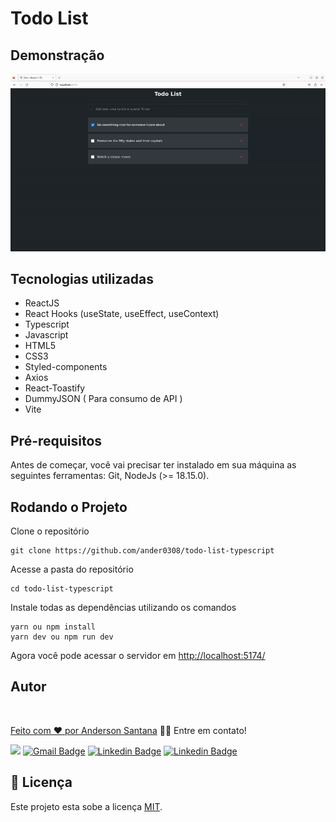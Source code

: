 # Todo List

## Demonstração

![](todoList.gif)

## Tecnologias utilizadas

-   ReactJS
-   React Hooks (useState, useEffect, useContext)
-   Typescript
-   Javascript
-   HTML5
-   CSS3
-   Styled-components
-   Axios
-   React-Toastify
-   DummyJSON ( Para consumo de API )
-   Vite

## Pré-requisitos

Antes de começar, você vai precisar ter instalado em sua máquina as seguintes ferramentas: Git, NodeJs (>= 18.15.0).

## Rodando o Projeto

Clone o repositório

    git clone https://github.com/ander0308/todo-list-typescript

Acesse a pasta do repositório

    cd todo-list-typescript

Instale todas as dependências utilizando os comandos

    yarn ou npm install
    yarn dev ou npm run dev


Agora você pode acessar o servidor em [http://localhost:5174/](http://localhost:5174/)

## Autor

<a href="https://github.com/ander0308">
 <img style="border-radius: 50%;" src="https://avatars.githubusercontent.com/u/56742370?v=4" width="100px;" alt=""/>
 <br />

Feito com ❤️ por <a href="https://github.com/ander0308" title="Anderson Santana">Anderson Santana</a> 👋🏽 Entre em contato!

[![](https://img.shields.io/badge/WhatsApp-25D366?style=for-the-badge&logo=whatsapp&logoColor=white&link=https://wa.me/5511982844892)](https://wa.me/5511982844892) [![Gmail Badge](https://img.shields.io/badge/Gmail-D14836?style=for-the-badge&logo=gmail&logoColor=white&link=mailtoander0308@gmail.com)](mailto:ander0308@gmail.com) [![Linkedin Badge](https://img.shields.io/badge/LinkedIn-0077B5?style=for-the-badge&logo=linkedin&logoColor=white&link=https://www.linkedin.com/in/anderson-santana3//)](https://www.linkedin.com/in/anderson-santana3/) [![Linkedin Badge](https://img.shields.io/badge/Instagram-E4405F?style=for-the-badge&logo=instagram&logoColor=white&link=https://www.instagram.com/and_santana3/)](https://www.instagram.com/and_santana3/)

## 📝 Licença

Este projeto esta sobe a licença [MIT](./LICENSE).
